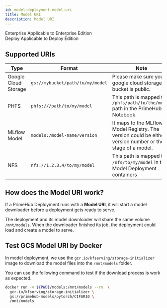 ```yaml
---
id: model-deployment-model-uri
title: Model URI
description: Model URI
---
```


<div class="label-sect">
  <div class="ee-only tooltip">Enterprise
    <span class="tooltiptext">Applicable to Enterprise Edition</span>
  </div>
  <div class="deploy-only tooltip">Deploy
    <span class="tooltiptext">Applicable to Deploy Edition</span>
  </div>
</div>

## Supported URIs

Type | Format | Note
-----|--------|------
Google Cloud Storage | `gs://mybucket/path/to/my/model` | Please make sure your google cloud storage bucket is public.
PHFS | `phfs:///path/to/my/model` | This path is mapped to `/phfs/path/to/the/model` path in the PrimeHub Notebook.
MLflow Model | `models:/model-name/version` | It maps to the MLflow Model Registry. The version could be either a version number or the stage of a model.
NFS | `nfs://1.2.3.4/to/my/model` | This path is mapped to `/nfs/to/my/model` in the Model Deployment containers

## How does the Model URI work?

If a PrimeHub Deployment runs with a **Model URI**, it will start a model downloader before a deployment gets ready to serve.

The deployment and its model downloader will share the same volume `/mnt/models`. When the downloader finished its job, the deployment could load and create a model to serve.

## Test GCS Model URI by Docker

In model deployment, we use the `gcr.io/kfserving/storage-initializer` image to download the model files into the `/mnt/models` folder.

You can use the following command to test if the download process is work as expected.

```bash
docker run -v ${PWD}/models:/mnt/models --rm  \
  gcr.io/kfserving/storage-initializer \
  gs://primehub-models/pytorch/CIFAR10 \
  /mnt/models
```